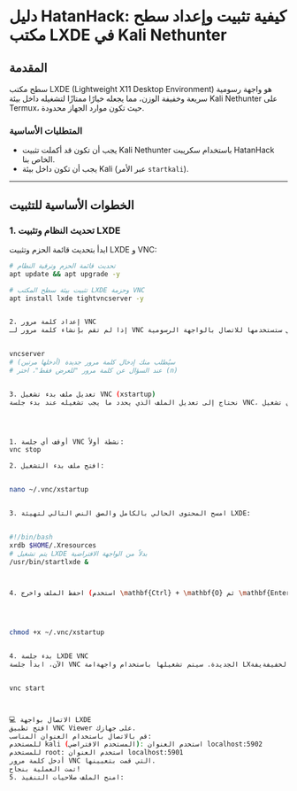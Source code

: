 # دليل HatanHack: كيفية تثبيت وإعداد سطح مكتب LXDE في Kali Nethunter

## المقدمة

سطح مكتب LXDE (Lightweight X11 Desktop Environment) هو واجهة رسومية سريعة وخفيفة الوزن، مما يجعله خيارًا ممتازًا لتشغيله داخل بيئة Kali Nethunter على Termux، حيث تكون موارد الجهاز محدودة.

### المتطلبات الأساسية

* يجب أن تكون قد أكملت تثبيت Kali Nethunter باستخدام سكريبت HatanHack الخاص بنا.
* يجب أن تكون داخل بيئة Kali (عبر الأمر `startkali`).

---

## الخطوات الأساسية للتثبيت

### 1. تحديث النظام وتثبيت LXDE

ابدأ بتحديث قائمة الحزم وتثبيت LXDE و VNC:

```bash
# تحديث قائمة الحزم وترقية النظام
apt update && apt upgrade -y

# تثبيت بيئة سطح المكتب LXDE وحزمة VNC
apt install lxde tightvncserver -y


2. إعداد كلمة مرور VNC
​إذا لم تقم بإنشاء كلمة مرور لـ VNC بعد، قم بتشغيل هذا الأمر لتعيينها. هذه هي كلمة المرور التي ستستخدمها للاتصال بالواجهة الرسومية:


vncserver
# سيُطلب منك إدخال كلمة مرور جديدة (أدخلها مرتين)
# عند السؤال عن كلمة مرور "للعرض فقط"، اختر (n)


3. تعديل ملف بدء تشغيل VNC (xstartup)
​نحتاج إلى تعديل الملف الذي يحدد ما يجب تشغيله عند بدء جلسة VNC، لضمان تشغيل LXDE.




1. أوقف أي جلسة VNC نشطة أولاً:
vnc stop

2. افتح ملف بدء التشغيل:


nano ~/.vnc/xstartup


3. امسح المحتوى الحالي بالكامل والصق النص التالي لتهيئة LXDE:


#!/bin/bash
xrdb $HOME/.Xresources
# يتم تشغيل LXDE بدلاً من الواجهة الافتراضية
/usr/bin/startlxde & 



4. احفظ الملف واخرج (استخدم \mathbf{Ctrl} + \mathbf{O} ثم \mathbf{Enter} للحفظ، و \mathbf{Ctrl} + \mathbf{X} للخروج).




chmod +x ~/.vnc/xstartup


4. بدء جلسة LXDE VNC
​الآن، ابدأ جلسة VNC الجديدة. سيتم تشغيلها باستخدام واجهةامة LXالخفيفةيفة:


vnc start



💻 الاتصال بواجهة LXDE
​افتح تطبيق VNC Viewer على جهازك.
​قم بالاتصال باستخدام العنوان المناسب:
​للمستخدم kali (المستخدم الافتراضي): استخدم العنوان localhost:5902
​للمستخدم root: استخدم العنوان localhost:5901
​أدخل كلمة مرور VNC التي قمت بتعيينها.
​تمت العملية بنجاح!
5. امنح الملف صلاحيات التنفيذ:
